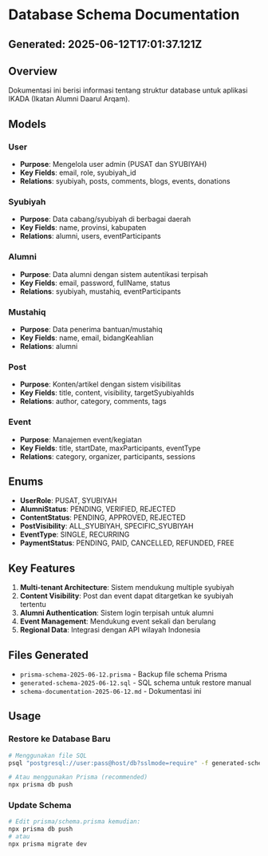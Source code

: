 # Database Schema Documentation

## Generated: 2025-06-12T17:01:37.121Z

## Overview
Dokumentasi ini berisi informasi tentang struktur database untuk aplikasi IKADA (Ikatan Alumni Daarul Arqam).

## Models

### User
- **Purpose**: Mengelola user admin (PUSAT dan SYUBIYAH)
- **Key Fields**: email, role, syubiyah_id
- **Relations**: syubiyah, posts, comments, blogs, events, donations

### Syubiyah
- **Purpose**: Data cabang/syubiyah di berbagai daerah
- **Key Fields**: name, provinsi, kabupaten
- **Relations**: alumni, users, eventParticipants

### Alumni
- **Purpose**: Data alumni dengan sistem autentikasi terpisah
- **Key Fields**: email, password, fullName, status
- **Relations**: syubiyah, mustahiq, eventParticipants

### Mustahiq
- **Purpose**: Data penerima bantuan/mustahiq
- **Key Fields**: name, email, bidangKeahlian
- **Relations**: alumni

### Post
- **Purpose**: Konten/artikel dengan sistem visibilitas
- **Key Fields**: title, content, visibility, targetSyubiyahIds
- **Relations**: author, category, comments, tags

### Event
- **Purpose**: Manajemen event/kegiatan
- **Key Fields**: title, startDate, maxParticipants, eventType
- **Relations**: category, organizer, participants, sessions

## Enums

- **UserRole**: PUSAT, SYUBIYAH
- **AlumniStatus**: PENDING, VERIFIED, REJECTED
- **ContentStatus**: PENDING, APPROVED, REJECTED
- **PostVisibility**: ALL_SYUBIYAH, SPECIFIC_SYUBIYAH
- **EventType**: SINGLE, RECURRING
- **PaymentStatus**: PENDING, PAID, CANCELLED, REFUNDED, FREE

## Key Features

1. **Multi-tenant Architecture**: Sistem mendukung multiple syubiyah
2. **Content Visibility**: Post dan event dapat ditargetkan ke syubiyah tertentu
3. **Alumni Authentication**: Sistem login terpisah untuk alumni
4. **Event Management**: Mendukung event sekali dan berulang
5. **Regional Data**: Integrasi dengan API wilayah Indonesia

## Files Generated

- `prisma-schema-2025-06-12.prisma` - Backup file schema Prisma
- `generated-schema-2025-06-12.sql` - SQL schema untuk restore manual
- `schema-documentation-2025-06-12.md` - Dokumentasi ini

## Usage

### Restore ke Database Baru
```bash
# Menggunakan file SQL
psql "postgresql://user:pass@host/db?sslmode=require" -f generated-schema-2025-06-12.sql

# Atau menggunakan Prisma (recommended)
npx prisma db push
```

### Update Schema
```bash
# Edit prisma/schema.prisma kemudian:
npx prisma db push
# atau
npx prisma migrate dev
```
